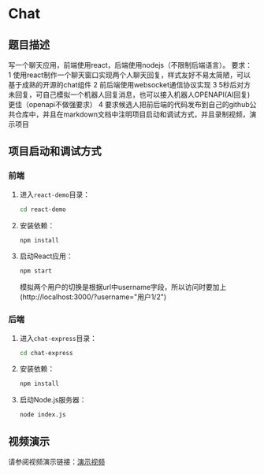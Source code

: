 # Chat

## 题目描述
写一个聊天应用，前端使用react，后端使用nodejs（不限制后端语言）。
要求：
1 使用react制作一个聊天窗口实现两个人聊天回复，样式友好不易太简陋，可以基于成熟的开源的chat组件
2 前后端使用websocket通信协议实现
3 5秒后对方未回复，可自己模拟一个机器人回复消息，也可以接入机器人OPENAPI(AI回复)更佳（openapi不做强要求）
4 要求候选人把前后端的代码发布到自己的github公共仓库中，并且在markdown文档中注明项目启动和调试方式，并且录制视频，演示项目

## 项目启动和调试方式

### 前端
1. 进入`react-demo`目录：
    ```bash
    cd react-demo
    ```
2. 安装依赖：
    ```bash
    npm install
    ```
3. 启动React应用：
    ```bash
    npm start
    ```
    模拟两个用户的切换是根据url中username字段，所以访问时要加上(http://localhost:3000/?username="用户1/2")


### 后端
1. 进入`chat-express`目录：
    ```bash
    cd chat-express
    ```
2. 安装依赖：
    ```bash
    npm install
    ```
3. 启动Node.js服务器：
    ```bash
    node index.js
    ```

## 视频演示
请参阅视频演示链接：[演示视频](https://www.bilibili.com/video/BV1AJ4m1G72Y/?spm_id_from=333.999.0.0)